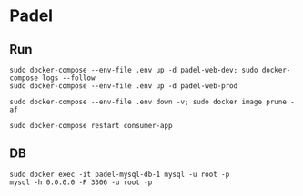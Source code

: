 # Padel

## Run

    sudo docker-compose --env-file .env up -d padel-web-dev; sudo docker-compose logs --follow
    sudo docker-compose --env-file .env up -d padel-web-prod
    
    sudo docker-compose --env-file .env down -v; sudo docker image prune -af

    sudo docker-compose restart consumer-app

## DB

    sudo docker exec -it padel-mysql-db-1 mysql -u root -p
    mysql -h 0.0.0.0 -P 3306 -u root -p